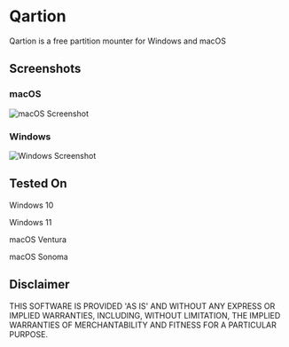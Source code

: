 # Qartion
Qartion is a free partition mounter for Windows and macOS

## Screenshots
### macOS
![macOS Screenshot](https://i.imgur.com/6LNmHeQ.png)
### Windows
![Windows Screenshot](https://i.imgur.com/5ZcS4yz.png)

## Tested On
Windows 10

Windows 11

macOS Ventura

macOS Sonoma


## Disclaimer
THIS SOFTWARE IS PROVIDED 'AS IS' AND WITHOUT ANY EXPRESS OR IMPLIED WARRANTIES, INCLUDING, WITHOUT LIMITATION, THE IMPLIED WARRANTIES OF MERCHANTABILITY AND FITNESS FOR A PARTICULAR PURPOSE.

